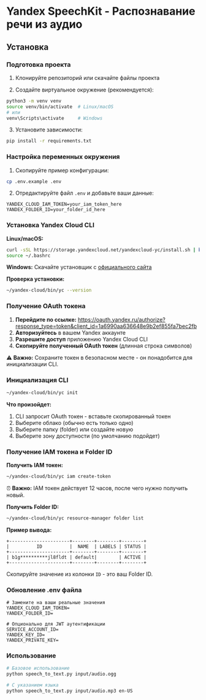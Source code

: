 # Yandex SpeechKit - Распознавание речи из аудио

## Установка

### Подготовка проекта

1. Клонируйте репозиторий или скачайте файлы проекта

2. Создайте виртуальное окружение (рекомендуется):
```bash
python3 -m venv venv
source venv/bin/activate  # Linux/macOS
# или
venv\Scripts\activate     # Windows
```

3. Установите зависимости:
```bash
pip install -r requirements.txt
```

### Настройка переменных окружения

1. Скопируйте пример конфигурации:
```bash
cp .env.example .env
```

2. Отредактируйте файл `.env` и добавьте ваши данные:
```env
YANDEX_CLOUD_IAM_TOKEN=your_iam_token_here
YANDEX_FOLDER_ID=your_folder_id_here
```


### Установка Yandex Cloud CLI

**Linux/macOS:**
```bash
curl -sSL https://storage.yandexcloud.net/yandexcloud-yc/install.sh | bash
source ~/.bashrc
```

**Windows:**
Скачайте установщик с [официального сайта](https://cloud.yandex.ru/docs/cli/quickstart#install)

**Проверка установки:**
```bash
~/yandex-cloud/bin/yc --version
```

### Получение OAuth токена

1. **Перейдите по ссылке:** https://oauth.yandex.ru/authorize?response_type=token&client_id=1a6990aa636648e9b2ef855fa7bec2fb
2. **Авторизуйтесь** в вашем Yandex аккаунте
3. **Разрешите доступ** приложению Yandex Cloud CLI
4. **Скопируйте полученный OAuth токен** (длинная строка символов)

⚠️ **Важно:** Сохраните токен в безопасном месте - он понадобится для инициализации CLI.

### Инициализация CLI

```bash
~/yandex-cloud/bin/yc init
```

**Что произойдет:**
1. CLI запросит OAuth токен - вставьте скопированный токен
2. Выберите облако (обычно есть только одно)
3. Выберите папку (folder) или создайте новую
4. Выберите зону доступности (по умолчанию подойдет)

### Получение IAM токена и Folder ID

**Получить IAM токен:**
```bash
~/yandex-cloud/bin/yc iam create-token
```
⏰ **Важно:** IAM токен действует 12 часов, после чего нужно получить новый.

**Получить Folder ID:**
```bash
~/yandex-cloud/bin/yc resource-manager folder list
```

**Пример вывода:**
```
+----------------------+--------+--------+--------+
|          ID          |  NAME  | LABELS | STATUS |
+----------------------+--------+--------+--------+
| b1g**********jl8fldt | default|        | ACTIVE |
+----------------------+--------+--------+--------+
```

Скопируйте значение из колонки `ID` - это ваш Folder ID.

### Обновление .env файла

```env
# Замените на ваши реальные значения
YANDEX_CLOUD_IAM_TOKEN=
YANDEX_FOLDER_ID=

# Опционально для JWT аутентификации
SERVICE_ACCOUNT_ID=
YANDEX_KEY_ID=
YANDEX_PRIVATE_KEY=
```


### Использование

```bash
# Базовое использование
python speech_to_text.py input/audio.ogg

# С указанием языка
python speech_to_text.py input/audio.mp3 en-US
```